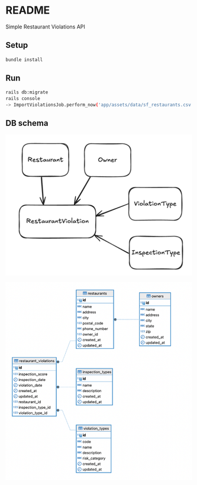 # README

Simple Restaurant Violations API

## Setup

```bash
bundle install
```

## Run

```bash
rails db:migrate
rails console
-> ImportViolationsJob.perform_now('app/assets/data/sf_restaurants.csv')
```



## DB schema

![DB ER Diagram](./public/er.png)

![DB schema](./public/schema.png)
